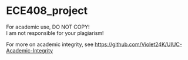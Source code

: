 # ECE408_project
For academic use, DO NOT COPY!  
I am not responsible for your plagiarism!

For more on academic integrity, see https://github.com/Violet24K/UIUC-Academic-Integrity
